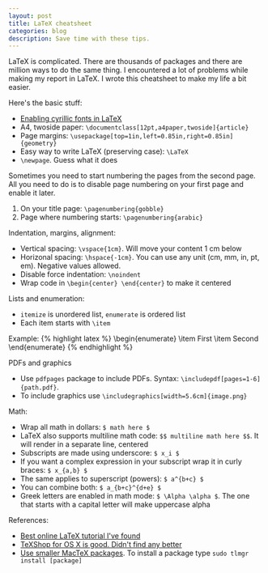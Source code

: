 ```yaml
---
layout: post
title: LaTeX cheatsheet
categories: blog
description: Save time with these tips.
---
```


LaTeX is complicated. There are thousands of packages and there are million ways to do the same thing. I encountered a lot of problems while making my report in LaTeX. I wrote this cheatsheet to make my life a bit easier.

Here's the basic stuff:

* [Enabling cyrillic fonts in LaTeX](/cyrillic-fonts-in-latex/)
* A4, twoside paper: `\documentclass[12pt,a4paper,twoside]{article}`
* Page margins: `\usepackage[top=1in,left=0.85in,right=0.85in]{geometry}`
* Easy way to write LaTeX (preserving case): `\LaTeX`
* `\newpage`. Guess what it does

Sometimes you need to start numbering the pages from the second page. All you need to do is to disable page numbering on your first page and enable it later.

1. On your title page: `\pagenumbering{gobble}`
2. Page where numbering starts: `\pagenumbering{arabic}`

Indentation, margins, alignment:

* Vertical spacing: `\vspace{1cm}`. Will move your content 1 cm below
* Horizonal spacing: `\hspace{-1cm}`. You can use any unit (cm, mm, in, pt, em). Negative values allowed.
* Disable force indentation: `\noindent`
* Wrap code in `\begin{center} \end{center}` to make it centered

Lists and enumeration:

* `itemize` is unordered list, `enumerate` is ordered list
* Each item starts with `\item`

Example:
{% highlight latex %}
\begin{enumerate}
    \item First
    \item Second
\end{enumerate}
{% endhighlight %}

PDFs and graphics

* Use `pdfpages` package to include PDFs. Syntax: `\includepdf[pages=1-6]{path.pdf}`.
* To include graphics use `\includegraphics[width=5.6cm]{image.png}`

Math:

* Wrap all math in dollars: `$ math here $`
* LaTeX also supports multiline math code: `$$ multiline math here $$`. It will render in a separate line, centered
* Subscripts are made using underscore: `$ x_i $`
* If you want a complex expression in your subscript wrap it in curly braces: `$ x_{a,b} $`
* The same applies to superscript (powers): `$ a^{b+c} $`
* You can combine both: `$ a_{b+c}^{d+e} $`
* Greek letters are enabled in math mode: `$ \Alpha \alpha $`. The one that starts with a capital letter will make uppercase alpha

References:

* [Best online LaTeX tutorial I've found](http://en.wikibooks.org/wiki/LaTeX)
* [TeXShop for OS X is good. Didn't find any better](http://pages.uoregon.edu/koch/texshop/)
* [Use smaller MacTeX packages](https://tug.org/mactex/morepackages.html). To install a package type `sudo tlmgr install [package]`
